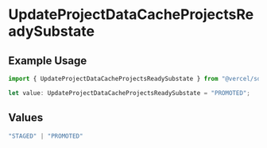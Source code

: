 # UpdateProjectDataCacheProjectsReadySubstate

## Example Usage

```typescript
import { UpdateProjectDataCacheProjectsReadySubstate } from "@vercel/sdk/models/operations/updateprojectdatacache.js";

let value: UpdateProjectDataCacheProjectsReadySubstate = "PROMOTED";
```

## Values

```typescript
"STAGED" | "PROMOTED"
```